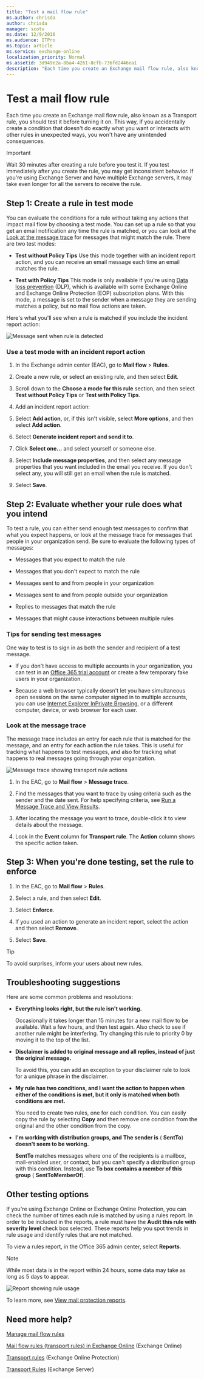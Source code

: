 ```yaml
---
title: "Test a mail flow rule"
ms.author: chrisda
author: chrisda
manager: scotv
ms.date: 12/9/2016
ms.audience: ITPro
ms.topic: article
ms.service: exchange-online
localization_priority: Normal
ms.assetid: 3d949e2a-8ba4-4261-8cfb-736fd2446ea1
description: "Each time you create an Exchange mail flow rule, also known as a Transport rule, you should test it before turning it on. This way, if you accidentally create a condition that doesn't do exactly what you want or interacts with other rules in unexpected ways, you won't have any unintended consequences."
---
```


# Test a mail flow rule

Each time you create an Exchange mail flow rule, also known as a Transport rule, you should test it before turning it on. This way, if you accidentally create a condition that doesn't do exactly what you want or interacts with other rules in unexpected ways, you won't have any unintended consequences. 
  
> [!IMPORTANT]
> Wait 30 minutes after creating a rule before you test it. If you test immediately after you create the rule, you may get inconsistent behavior. If you're using Exchange Server and have multiple Exchange servers, it may take even longer for all the servers to receive the rule. 
  
## Step 1: Create a rule in test mode
<a name="testmode"> </a>

You can evaluate the conditions for a rule without taking any actions that impact mail flow by choosing a test mode. You can set up a rule so that you get an email notification any time the rule is matched, or you can look at the [Look at the message trace](test-mail-flow-rules.md#trace) for messages that might match the rule. There are two test modes: 
  
- **Test without Policy Tips** Use this mode together with an incident report action, and you can receive an email message each time an email matches the rule. 
    
- **Test with Policy Tips** This mode is only available if you're using [Data loss prevention](../../security-and-compliance/data-loss-prevention/data-loss-prevention.md) (DLP), which is available with some Exchange Online and Exchange Online Protection (EOP) subscription plans. With this mode, a message is set to the sender when a message they are sending matches a policy, but no mail flow actions are taken. 
    
Here's what you'll see when a rule is matched if you include the incident report action:
  
![Message sent when rule is detected](../../media/TA_EX_Rule_Detected.png)
  
### Use a test mode with an incident report action

1. In the Exchange admin center (EAC), go to **Mail flow** \> **Rules**.
    
2. Create a new rule, or select an existing rule, and then select **Edit**.
    
3. Scroll down to the **Choose a mode for this rule** section, and then select **Test without Policy Tips** or **Test with Policy Tips**.
    
4. Add an incident report action:
    
1. Select **Add action**, or, if this isn't visible, select **More options**, and then select **Add action**.
    
2. Select **Generate incident report and send it to**.
    
3. Click **Select one…** and select yourself or someone else. 
    
4. Select **Include message properties**, and then select any message properties that you want included in the email you receive. If you don't select any, you will still get an email when the rule is matched.
    
5. Select **Save**.
    
## Step 2: Evaluate whether your rule does what you intend
<a name="testmode"> </a>

To test a rule, you can either send enough test messages to confirm that what you expect happens, or look at the message trace for messages that people in your organization send. Be sure to evaluate the following types of messages:
  
- Messages that you expect to match the rule
    
- Messages that you don't expect to match the rule
    
- Messages sent to and from people in your organization
    
- Messages sent to and from people outside your organization
    
- Replies to messages that match the rule
    
- Messages that might cause interactions between multiple rules
    
### Tips for sending test messages

One way to test is to sign in as both the sender and recipient of a test message. 
  
- If you don't have access to multiple accounts in your organization, you can test in an [Office 365 trial account](https://go.microsoft.com/fwlink/p/?LinkId=402791) or create a few temporary fake users in your organization. 
    
- Because a web browser typically doesn't let you have simultaneous open sessions on the same computer signed in to multiple accounts, you can use [Internet Explorer InPrivate Browsing](https://go.microsoft.com/fwlink/p/?LinkId=402784), or a different computer, device, or web browser for each user.
    
### Look at the message trace
<a name="trace"> </a>

The message trace includes an entry for each rule that is matched for the message, and an entry for each action the rule takes. This is useful for tracking what happens to test messages, and also for tracking what happens to real messages going through your organization.
  
![Message trace showing transport rule actions](../../media/TA_EX_Rule_Trace.png)
  
1. In the EAC, go to **Mail flow** \> **Message trace**.
    
2. Find the messages that you want to trace by using criteria such as the sender and the date sent. For help specifying criteria, see [Run a Message Trace and View Results](../../monitoring/trace-an-email-message/run-a-message-trace-and-view-results.md).
    
3. After locating the message you want to trace, double-click it to view details about the message.
    
4. Look in the **Event** column for **Transport rule**. The **Action** column shows the specific action taken. 
    
## Step 3: When you're done testing, set the rule to enforce
<a name="testmode"> </a>

1. In the EAC, go to **Mail flow** \> **Rules**.
    
2. Select a rule, and then select **Edit**.
    
3. Select **Enforce**.
    
4. If you used an action to generate an incident report, select the action and then select **Remove**.
    
5. Select **Save**.
    
> [!TIP]
> To avoid surprises, inform your users about new rules. 
  
## Troubleshooting suggestions
<a name="testmode"> </a>

Here are some common problems and resolutions:
  
- **Everything looks right, but the rule isn't working.**
    
    Occasionally it takes longer than 15 minutes for a new mail flow to be available. Wait a few hours, and then test again. Also check to see if another rule might be interfering. Try changing this rule to priority 0 by moving it to the top of the list.
    
- **Disclaimer is added to original message and all replies, instead of just the original message.**
    
    To avoid this, you can add an exception to your disclaimer rule to look for a unique phrase in the disclaimer. 
    
- **My rule has two conditions, and I want the action to happen when either of the conditions is met, but it only is matched when both conditions are met.**
    
    You need to create two rules, one for each condition. You can easily copy the rule by selecting **Copy** and then remove one condition from the original and the other condition from the copy. 
    
- **I'm working with distribution groups, and** **The sender is** ( **SentTo**) **doesn't seem to be working.**
    
    **SentTo** matches messages where one of the recipients is a mailbox, mail-enabled user, or contact, but you can't specify a distribution group with this condition. Instead, use **To box contains a member of this group** ( **SentToMemberOf**).
    
## Other testing options
<a name="track"> </a>

If you're using Exchange Online or Exchange Online Protection, you can check the number of times each rule is matched by using a rules report. In order to be included in the reports, a rule must have the **Audit this rule with severity level** check box selected. These reports help you spot trends in rule usage and identify rules that are not matched. 
  
To view a rules report, in the Office 365 admin center, select **Reports**.
  
> [!NOTE]
> While most data is in the report within 24 hours, some data may take as long as 5 days to appear. 
  
![Report showing rule usage](../../media/TA_EX_RuleReport.png)
  
To learn more, see [View mail protection reports](https://go.microsoft.com/fwlink/p/?LinkId=402958).
  
## Need more help?
<a name="track"> </a>

[Manage mail flow rules](manage-mail-flow-rules.md)
  
[Mail flow rules (transport rules) in Exchange Online](mail-flow-rules.md) (Exchange Online) 
  
[Transport rules](https://technet.microsoft.com/library/9c2cf227-eff7-48ef-87fb-487186e47363.aspx) (Exchange Online Protection) 
  
[Transport Rules](https://technet.microsoft.com/library/c3d2031c-fb7b-4866-8ae1-32928d0138ef.aspx) (Exchange Server) 
  

